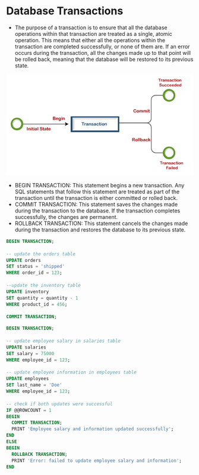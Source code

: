 # Database Transactions

- The purpose of a transaction is to ensure that all the database operations within that transaction are treated as a single, atomic operation. This means that either all the operations within the transaction are completed successfully, or none of them are. If an error occurs during the transaction, all the changes made up to that point will be rolled back, meaning that the database will be restored to its previous state.

![Transactions](./Transactions.webp)

- BEGIN TRANSACTION: This statement begins a new transaction. Any SQL statements that follow this statement are treated as part of the transaction until the transaction is either committed or rolled back.
- COMMIT TRANSACTION: This statement saves the changes made during the transaction to the database. If the transaction completes successfully, the changes are permanent.
- ROLLBACK TRANSACTION: This statement cancels the changes made during the transaction and restores the database to its previous state.

```sql
BEGIN TRANSACTION;

-- update the orders table
UPDATE orders 
SET status = 'shipped' 
WHERE order_id = 123;

--update the inventory table
UPDATE inventory 
SET quantity = quantity - 1 
WHERE product_id = 456;

COMMIT TRANSACTION;
```

```sql
BEGIN TRANSACTION;

-- update employee salary in salaries table
UPDATE salaries
SET salary = 75000
WHERE employee_id = 123;

-- update employee information in employees table
UPDATE employees
SET last_name = 'Doe'
WHERE employee_id = 123;

-- check if both updates were successful
IF @@ROWCOUNT = 1
BEGIN
  COMMIT TRANSACTION;
  PRINT 'Employee salary and information updated successfully';
END
ELSE
BEGIN
  ROLLBACK TRANSACTION;
  PRINT 'Error: failed to update employee salary and information';
END
```

